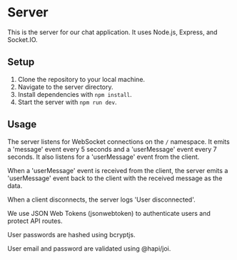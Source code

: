 # Server

This is the server for our chat application. It uses Node.js, Express, and Socket.IO.

## Setup

1. Clone the repository to your local machine.
2. Navigate to the server directory.
3. Install dependencies with `npm install`.
4. Start the server with `npm run dev`.

## Usage

The server listens for WebSocket connections on the `/` namespace. It emits a 'message' event every 5 seconds and a 'userMessage' event every 7 seconds. It also listens for a 'userMessage' event from the client.

When a 'userMessage' event is received from the client, the server emits a 'userMessage' event back to the client with the received message as the data.

When a client disconnects, the server logs 'User disconnected'.

We use JSON Web Tokens (jsonwebtoken) to authenticate users and protect API routes.

User passwords are hashed using bcryptjs.

User email and password are validated using @hapi/joi.
